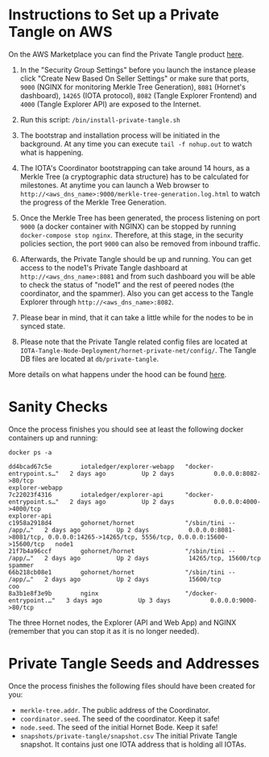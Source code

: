 # Instructions to Set up a Private Tangle on AWS

On the AWS Marketplace you can find the Private Tangle product [here](https://aws.amazon.com/marketplace/pp/B08M4933Y3). 

1. In the "Security Group Settings" before you launch the instance please click "Create New Based On Seller Settings" or make sure that ports, `9000` (NGINX for monitoring Merkle Tree Generation), `8081` (Hornet's dashboard), `14265` (IOTA protocol), `8082` (Tangle Explorer Frontend) and `4000` (Tangle Explorer API) are exposed to the Internet. 

2. Run this script: `/bin/install-private-tangle.sh`

3. The bootstrap and installation process will be initiated in the background. At any time you can execute `tail -f nohup.out` to watch what is happening. 

4. The IOTA's Coordinator bootstrapping can take around 14 hours, as a Merkle Tree (a cryptographic data structure) has to be calculated for milestones. At anytime you can launch a Web browser to `http://<aws_dns_name>:9000/merkle-tree-generation.log.html` to watch the progress of the Merkle Tree Generation. 

5. Once the Merkle Tree has been generated, the process listening on port `9000` (a docker container with NGINX) can be stopped by running `docker-compose stop nginx`. Therefore, at this stage, in the security policies section, the port `9000` can also be removed from inbound traffic. 

6. Afterwards, the Private Tangle should be up and running. You can get access to the node1's Private Tangle dashboard at `http://<aws_dns_name>:8081` and from such dashboard you will be able to check the status of "node1" and the rest of peered nodes (the coordinator, and the spammer). Also you can get access to the Tangle Explorer through `http://<aws_dns_name>:8082`.

7. Please bear in mind, that it can take a little while for the nodes to be in synced state. 

8. Please note that the Private Tangle related config files are located at `IOTA-Tangle-Node-Deployment/hornet-private-net/config/`. The Tangle DB files are located at `db/private-tangle`. 

More details on what happens under the hood can be found [here](./tutorial-private-tangle.md). 

# Sanity Checks

Once the process finishes you should see at least the following docker containers up and running:

```console
docker ps -a
```

```console
dd4bcad67c5e        iotaledger/explorer-webapp   "docker-entrypoint.s…"   2 days ago          Up 2 days           0.0.0.0:8082->80/tcp                                                                   explorer-webapp
7c22023f4316        iotaledger/explorer-api      "docker-entrypoint.s…"   2 days ago          Up 2 days           0.0.0.0:4000->4000/tcp                                                                 explorer-api
c1958a2918d4        gohornet/hornet              "/sbin/tini -- /app/…"   2 days ago          Up 2 days           0.0.0.0:8081->8081/tcp, 0.0.0.0:14265->14265/tcp, 5556/tcp, 0.0.0.0:15600->15600/tcp   node1
21f7b4a96ccf        gohornet/hornet              "/sbin/tini -- /app/…"   2 days ago          Up 2 days           14265/tcp, 15600/tcp                                                                   spammer
66b218cb08e1        gohornet/hornet              "/sbin/tini -- /app/…"   2 days ago          Up 2 days           15600/tcp                                                                              coo
8a3b1e8f3e9b        nginx                        "/docker-entrypoint.…"   3 days ago          Up 3 days           0.0.0.0:9000->80/tcp
```

The three Hornet nodes, the Explorer (API and Web App) and NGINX (remember that you can stop it as it is no longer needed). 

# Private Tangle Seeds and Addresses

Once the process finishes the following files should have been created for you:

* `merkle-tree.addr`. The public address of the Coordinator. 
* `coordinator.seed`. The seed of the coordinator. Keep it safe! 
* `node.seed`. The seed of the initial Hornet Bode. Keep it safe!
* `snapshots/private-tangle/snapshot.csv` The initial Private Tangle snapshot. It contains just one IOTA address that is holding all IOTAs. 
